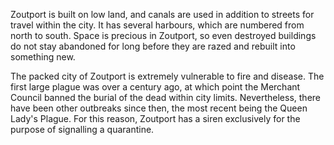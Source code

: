 Zoutport is built on low land, and canals are used in addition to streets for travel within the city. It has several harbours, which are numbered from north to south. Space is precious in Zoutport, so even destroyed buildings do not stay abandoned for long before they are razed and rebuilt into something new.

The packed city of Zoutport is extremely vulnerable to fire and disease. The first large plague was over a century ago, at which point the Merchant Council banned the burial of the dead within city limits. Nevertheless, there have been other outbreaks since then, the most recent being the Queen Lady's Plague. For this reason, Zoutport has a siren exclusively for the purpose of signalling a quarantine.